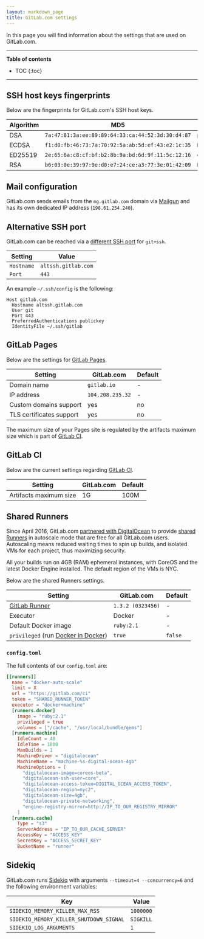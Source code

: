 ```yaml
---
layout: markdown_page
title: GitLab.com settings
---
```


In this page you will find information about the settings that are used on
GitLab.com.

---

**Table of contents**

- TOC
{:toc}

---

## SSH host keys fingerprints

Below are the fingerprints for GitLab.com's SSH host keys.

| Algorithm | MD5 | SHA256  |
| --------- | --- | ------- |
|  DSA      | `7a:47:81:3a:ee:89:89:64:33:ca:44:52:3d:30:d4:87` | `p8vZBUOR0XQz6sYiaWSMLmh0t9i8srqYKool/Xfdfqw` |
|  ECDSA    | `f1:d0:fb:46:73:7a:70:92:5a:ab:5d:ef:43:e2:1c:35` | `HbW3g8zUjNSksFbqTiUWPWg2Bq1x8xdGUrliXFzSnUw` |
|  ED25519  | `2e:65:6a:c8:cf:bf:b2:8b:9a:bd:6d:9f:11:5c:12:16` | `eUXGGm1YGsMAS7vkcx6JOJdOGHPem5gQp4taiCfCLB8` |
|  RSA      | `b6:03:0e:39:97:9e:d0:e7:24:ce:a3:77:3e:01:42:09` | `ROQFvPThGrW4RuWLoL9tq9I9zJ42fK4XywyRtbOz/EQ` |

## Mail configuration

GitLab.com sends emails from the `mg.gitlab.com` domain via [Mailgun] and has
its own dedicated IP address (`198.61.254.240`).

## Alternative SSH port

GitLab.com can be reached via a [different SSH port][altssh] for `git+ssh`.

| Setting     | Value               |
| ---------   | ------------------- |
| `Hostname`  | `altssh.gitlab.com` |
| `Port`      | `443`               |

An example `~/.ssh/config` is the following:

```
Host gitlab.com
  Hostname altssh.gitlab.com
  User git
  Port 443
  PreferredAuthentications publickey
  IdentityFile ~/.ssh/gitlab
```

## GitLab Pages

Below are the settings for [GitLab Pages].

| Setting                 | GitLab.com        | Default       |
| ----------------------- | ----------------  | ------------- |
| Domain name             | `gitlab.io`       | -             |
| IP address              | `104.208.235.32`  | -             |
| Custom domains support  | yes               | no            |
| TLS certificates support| yes               | no            |

The maximum size of your Pages site is regulated by the artifacts maximum size
which is part of [GitLab CI](#gitlab-ci).

## GitLab CI

Below are the current settings regarding [GitLab CI](/gitlab-ci).

| Setting                 | GitLab.com        | Default       |
| -----------             | ----------------- | ------------- |
| Artifacts maximum size  | 1G                | 100M          |

## Shared Runners

Since April 2016, GitLab.com [partnered with DigitalOcean][do-post] to provide
[shared Runners][runners-post] in autoscale mode that are free for all
GitLab.com users. Autoscaling means reduced waiting times to spin up builds, and
isolated VMs for each project, thus maximizing security.

All your builds run on 4GB (RAM) ephemeral instances, with CoreOS and the latest
Docker Engine installed. The default region of the VMs is NYC.

Below are the shared Runners settings.

| Setting                 | GitLab.com        | Default   |
| -----------             | ----------------- | ----------|
| [GitLab Runner]         | `1.3.2 (0323456)` | -  |
| Executor                | Docker            | -         |
| Default Docker image    | `ruby:2.1`        | -         |
| `privileged` (run [Docker in Docker])| `true` | `false`  |

### `config.toml`

The full contents of our `config.toml` are:

```toml
[[runners]]
  name = "docker-auto-scale"
  limit = X
  url = "https://gitlab.com/ci"
  token = "SHARED_RUNNER_TOKEN"
  executor = "docker+machine"
  [runners.docker]
    image = "ruby:2.1"
    privileged = true
    volumes = ["/cache", "/usr/local/bundle/gems"]
  [runners.machine]
    IdleCount = 40
    IdleTime = 1800
    MaxBuilds = 1
    MachineDriver = "digitalocean"
    MachineName = "machine-%s-digital-ocean-4gb"
    MachineOptions = [
      "digitalocean-image=coreos-beta",
      "digitalocean-ssh-user=core",
      "digitalocean-access-token=DIGITAL_OCEAN_ACCESS_TOKEN",
      "digitalocean-region=nyc2",
      "digitalocean-size=4gb",
      "digitalocean-private-networking",
      "engine-registry-mirror=http://IP_TO_OUR_REGISTRY_MIRROR"
    ]
  [runners.cache]
    Type = "s3"
    ServerAddress = "IP_TO_OUR_CACHE_SERVER"
    AccessKey = "ACCESS_KEY"
    SecretKey = "ACCESS_SECRET_KEY"
    BucketName = "runner"
```

## Sidekiq
GitLab.com runs [Sidekiq][sidekiq] with arguments `--timeout=4 --concurrency=6` and the following environment variables:

| Key                                     | Value     |
|-----                                    |-------    |
| `SIDEKIQ_MEMORY_KILLER_MAX_RSS`         | `1000000` |
| `SIDEKIQ_MEMORY_KILLER_SHUTDOWN_SIGNAL` | `SIGKILL` |
| `SIDEKIQ_LOG_ARGUMENTS`                 | `1`       |


[runners-post]: /2016/04/05/shared-runners/ "Shared Runners on GitLab.com"
[do-post]: /2016/04/19/gitlab-partners-with-digitalocean-to-make-continuous-integration-faster-safer-and-more-affordable/ "GitLab Partners with DigitalOcean"
[GitLab Runner]: https://gitlab.com/gitlab-org/gitlab-ci-multi-runner
[altssh]: /2016/02/18/gitlab-dot-com-now-supports-an-alternate-git-plus-ssh-port/ "GitLab.com now supports an alternate git+ssh port"
[GitLab Pages]: https://pages.gitlab.io "GitLab Pages"
[docker in docker]: https://hub.docker.com/_/docker/ "Docker in Docker at DockerHub"
[mailgun]: https://www.mailgun.com/ "Mailgun website"
[sidekiq]: http://sidekiq.org/ "Sidekiq website"
